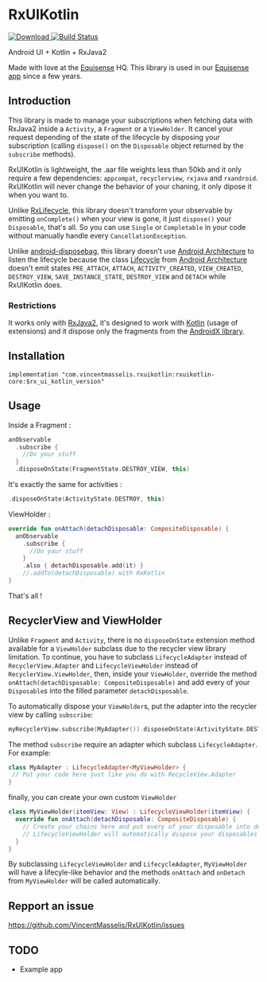 # RxUIKotlin

[![Download](https://api.bintray.com/packages/vincentmasselis/maven/rx-ui-kotlin/images/download.svg) ](https://bintray.com/vincentmasselis/maven/rx-ui-kotlin/_latestVersion)
[![Build Status](https://app.bitrise.io/app/543a61215e5d2cea/status.svg?token=hG0jM55xlaT9IvOgJcyCJA&branch=master)](https://app.bitrise.io/app/543a61215e5d2cea)

Android UI + Kotlin + RxJava2

Made with love at the [Equisense](http://equisense.com) HQ. This library is used in our [Equisense app](https://play.google.com/store/apps/details?id=com.equisense.motions) since a few years.

## Introduction
This library is made to manage your subscriptions when fetching data with RxJava2 inside a `Activity`, a `Fragment` or a `ViewHolder`. It cancel your request depending of the state of the lifecycle by disposing your subscription (calling `dispose()` on the `Disposable` object returned by the `subscribe` methods).

RxUIKotlin is lightweight, the .aar file weights less than 50kb and it only require a few dependencies: `appcompat`, `recyclerview`, `rxjava` and `rxandroid`. RxUIKotlin will never change the behavior of your chaning, it only dipose it when you want to.

Unlike [RxLifecycle](https://github.com/trello/RxLifecycle), this library doesn't transform your observable by emitting `onComplete()` when your view is gone, it just `dispose()` your `Disposable`, that's all. So you can use `Single` or `Completable` in your code without manually handle every `CancellationException`.

Unlike [android-disposebag](https://github.com/kizitonwose/android-disposebag), this library doesn't use [Android Architecture](https://developer.android.com/topic/libraries/architecture/index.html) to listen the lifecycle because the class [Lifecycle](https://developer.android.com/topic/libraries/architecture/lifecycle.html) from [Android Architecture](https://developer.android.com/topic/libraries/architecture/index.html) doesn't emit states `PRE_ATTACH`, `ATTACH`, `ACTIVITY_CREATED`, `VIEW_CREATED`, `DESTROY_VIEW`, `SAVE_INSTANCE_STATE`, `DESTROY_VIEW` and `DETACH` while RxUIKotlin does.

### Restrictions

It works only with [RxJava2](https://github.com/ReactiveX/RxJava), it's designed to work with [Kotlin](https://github.com/JetBrains/kotlin) (usage of extensions) and it dispose only the fragments from the [AndroidX library](https://developer.android.com/guide/components/fragments).

## Installation

`implementation "com.vincentmasselis.rxuikotlin:rxuikotlin-core:$rx_ui_kotlin_version"`

## Usage

Inside a Fragment :

```kotlin
anObservable
  .subscribe {
    //Do your stuff
  }
  .disposeOnState(FragmentState.DESTROY_VIEW, this)
```

It's exactly the same for activities :
```kotlin
.disposeOnState(ActivityState.DESTROY, this)
```

ViewHolder :
```kotlin
override fun onAttach(detachDisposable: CompositeDisposable) {
  anObservable
    .subscribe {
      //Do your stuff
    }
    .also { detachDisposable.add(it) }
    //.addTo(detachDisposable) with RxKotlin
}
```

That's all !

## RecyclerView and ViewHolder

Unlike `Fragment` and `Activity`, there is no `disposeOnState` extension method available for a `ViewHolder` subclass due to the recycler view library limitation. To continue, you have to subclass `LifecycleAdapter` instead of `RecyclerView.Adapter` and `LifecycleViewHolder` instead of `RecyclerView.ViewHolder`, then, inside your `ViewHolder`, override the method `onAttach(detachDisposable: CompositeDisposable)` and add every of your `Disposable`s into the filled parameter `detachDisposable`.

To automatically dispose your `ViewHolder`s, put the adapter into the recycler view by calling `subscribe`:
```kotlin
myRecyclerView.subscribe(MyAdapter()).disposeOnState(ActivityState.DESTROY, this)
```
The method `subscribe` require an adapter which subclass `LifecycleAdapter`. For example:
```kotlin
class MyAdapter : LifecycleAdapter<MyViewHolder> {
 // Put your code here just like you do with RecycleView.Adapter
}
```
finally, you can create your own custom `ViewHolder`
```kotlin
class MyViewHolder(itemView: View) : LifecycleViewHolder(itemView) {
  override fun onAttach(detachDisposable: CompositeDisposable) {
    // Create your chains here and put every of your disposable into detachDisposable.
    // LifecycleViewHolder will automatically dispose your disposables by calling detachDisposable.dispose() when onDetach is called
  }
}
```

By subclassing `LifecycleViewHolder` and `LifecycleAdapter`, `MyViewHolder` will have a lifecyle-like behavior and the methods `onAttach` and `onDetach` from `MyViewHolder` will be called automatically.

## Repport an issue

https://github.com/VincentMasselis/RxUIKotlin/issues

## TODO

- Example app
